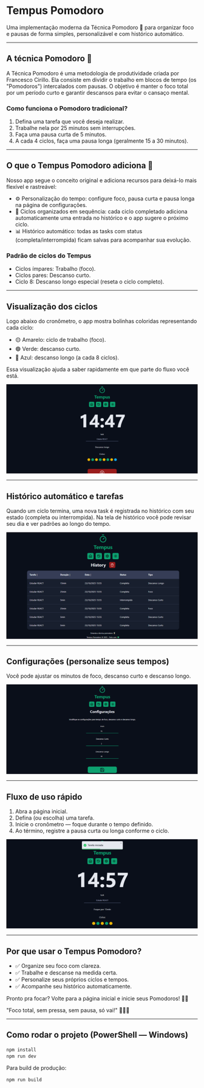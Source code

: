 
# Tempus Pomodoro

Uma implementação moderna da Técnica Pomodoro 🍅 para organizar foco e pausas de forma simples, personalizável e com histórico automático.

---

## A técnica Pomodoro 🍅

A Técnica Pomodoro é uma metodologia de produtividade criada por Francesco Cirillo. Ela consiste em dividir o trabalho em blocos de tempo (os "Pomodoros") intercalados com pausas. O objetivo é manter o foco total por um período curto e garantir descansos para evitar o cansaço mental.

### Como funciona o Pomodoro tradicional?

1. Defina uma tarefa que você deseja realizar.
2. Trabalhe nela por 25 minutos sem interrupções.
3. Faça uma pausa curta de 5 minutos.
4. A cada 4 ciclos, faça uma pausa longa (geralmente 15 a 30 minutos).

---

## O que o Tempus Pomodoro adiciona 🚀

Nosso app segue o conceito original e adiciona recursos para deixá-lo mais flexível e rastreável:

- ⚙️ Personalização do tempo: configure foco, pausa curta e pausa longa na página de configurações.
- 🔁 Ciclos organizados em sequência: cada ciclo completado adiciona automaticamente uma entrada no histórico e o app sugere o próximo ciclo.
- 📊 Histórico automático: todas as tasks com status (completa/interrompida) ficam salvas para acompanhar sua evolução.

### Padrão de ciclos do Tempus

- Ciclos ímpares: Trabalho (foco).
- Ciclos pares: Descanso curto.
- Ciclo 8: Descanso longo especial (reseta o ciclo completo).

---

## Visualização dos ciclos

Logo abaixo do cronômetro, o app mostra bolinhas coloridas representando cada ciclo:

- 🟡 Amarelo: ciclo de trabalho (foco).
- 🟢 Verde: descanso curto.
- 🔵 Azul: descanso longo (a cada 8 ciclos).

Essa visualização ajuda a saber rapidamente em que parte do fluxo você está.


![Timer principal](public/images/screenshots/01-timer.png)

---

## Histórico automático e tarefas

Quando um ciclo termina, uma nova task é registrada no histórico com seu estado (completa ou interrompida). Na tela de histórico você pode revisar seu dia e ver padrões ao longo do tempo.


![Histórico](public/images/screenshots/04-history.png)

---

## Configurações (personalize seus tempos)

Você pode ajustar os minutos de foco, descanso curto e descanso longo.


![Configurações](public/images/screenshots/02-settings.png)

---

## Fluxo de uso rápido

1. Abra a página inicial.
2. Defina (ou escolha) uma tarefa.
3. Inicie o cronômetro — foque durante o tempo definido.
4. Ao término, registre a pausa curta ou longa conforme o ciclo.

![Timer rodando](public/images/screenshots/03-timer-running.png)

---

## Por que usar o Tempus Pomodoro?

- ✅ Organize seu foco com clareza.
- ✅ Trabalhe e descanse na medida certa.
- ✅ Personalize seus próprios ciclos e tempos.
- ✅ Acompanhe seu histórico automaticamente.

Pronto pra focar? Volte para a página inicial e inicie seus Pomodoros! 🍅🚀

"Foco total, sem pressa, sem pausa, só vai!" 💪🧘‍♂️

---

## Como rodar o projeto (PowerShell — Windows)

```powershell
npm install
npm run dev
```

Para build de produção:

```powershell
npm run build
```

